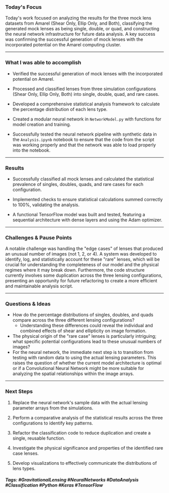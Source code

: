 ### Today's Focus

Today's work focused on analyzing the results for the three mock lens datasets from Amarel (Shear Only, Ellip Only, and Both), classifying the generated mock lenses as being single, double, or quad, and constructing the neural network infrastructure for future data analysis. A key success was confirming the successful generation of mock lenses with the incorporated potential on the Amarel computing cluster.
***
### What I was able to accomplish

- Verified the successful generation of mock lenses with the incorporated potential on Amarel.
    
- Processed and classified lenses from three simulation configurations (Shear Only, Ellip Only, Both) into single, double, quad, and rare cases.
    
- Developed a comprehensive statistical analysis framework to calculate the percentage distribution of each lens type.
    
- Created a modular neural network in `NetworkModel.py` with functions for model creation and training.
    
- Successfully tested the neural network pipeline with synthetic data in the `Analysis.ipynb` notebook to ensure that the code from the script was working properly and that the network was able to load properly into the notebook.
***
### Results

- Successfully classified all mock lenses and calculated the statistical prevalence of singles, doubles, quads, and rare cases for each configuration.
    
- Implemented checks to ensure statistical calculations summed correctly to 100%, validating the analysis.
    
- A functional TensorFlow model was built and tested, featuring a sequential architecture with dense layers and using the Adam optimizer.
***
### Challenges & Pause Points

A notable challenge was handling the "edge cases" of lenses that produced an unusual number of images (not 1, 2, or 4). A system was developed to identify, log, and statistically account for these "rare" lenses, which will be crucial for understanding the completeness of our model and the physical regimes where it may break down. Furthermore, the code structure currently involves some duplication across the three lensing configurations, presenting an opportunity for future refactoring to create a more efficient and maintainable analysis script.
***
### Questions & Ideas

- How do the percentage distributions of singles, doubles, and quads compare across the three different lensing configurations? 
	- Understanding these differences could reveal the individual and combined effects of shear and ellipticity on image formation. 
- The physical origin of the "rare case" lenses is particularly intriguing; what specific potential configurations lead to these unusual numbers of images? 
- For the neural network, the immediate next step is to transition from testing with random data to using the actual lensing parameters. This raises the question of whether the current model architecture is optimal or if a Convolutional Neural Network might be more suitable for analyzing the spatial relationships within the image arrays.
***
### Next Steps

1. Replace the neural network's sample data with the actual lensing parameter arrays from the simulations.
    
2. Perform a comparative analysis of the statistical results across the three configurations to identify key patterns.
    
3. Refactor the classification code to reduce duplication and create a single, reusable function.
    
4. Investigate the physical significance and properties of the identified rare case lenses.
    
5. Develop visualizations to effectively communicate the distributions of lens types.

##### Tags: #GravitationalLensing #NeuralNetworks #DataAnalysis #Classification #Python #Keras #TensorFlow




